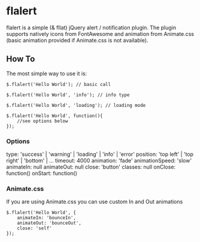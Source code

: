 # flalert
flalert is a simple (&amp; fllat) jQuery alert / notification plugin. 
The plugin supports natively icons from FontAwesome and animation from Animate.css (basic animation provided if Animate.css is not available).

## How To
The most simple way to use it is:
```
$.flalert('Hello World'); // basic call
 
$.flalert('Hello World', 'info'); // info type

$.flalert('Hello World', 'loading'); // loading mode

$.flalert('Hello World', function(){
	//see options below
});

```

### Options

type: 'success' | 'warning' | 'loading' | 'info' | 'error'
position: 'top left' | 'top right' | 'bottom' | ...
timeout: 4000
animation: 'fade'
animationSpeed: 'slow'
animateIn: null
animateOut: null
close: 'button'
classes: null
onClose: function()
onStart: function()

### Animate.css

If you are using Animate.css you can use custom In and Out animations

```
$.flalert('Hello World', { 
	animateIn: 'bounceIn', 
	animateOut: 'bounceOut', 
	close: 'self' 
});
```